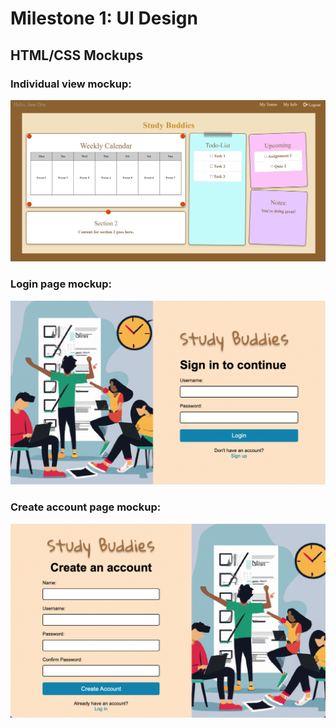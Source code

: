 # Milestone 1: UI Design

## HTML/CSS Mockups

### Individual view mockup:
![Individual View HTML & CSS Mockup](./ui-design/mockups/individual-mockup.png)

### Login page mockup:
![Login Page HTML & CSS Mockup](./ui-design/mockups/login-mockup.png)

### Create account page mockup:
![Sign Up Page HTML & CSS Mockup](./ui-design/mockups/signup-mockup.png)

